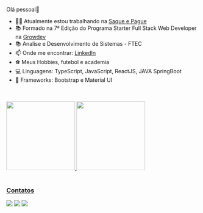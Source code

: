  Olá pessoal👋


- 👩‍💻 Atualmente estou trabalhando na <a target="_blank" href="https://www.saqueepague.com.br/">Saque e Pague</a>
- 📚 Formado na 7ª Edição do Programa Starter Full Stack Web Developer na <a target="_blank" href="https://www.growdev.com.br/">Growdev</a>
- 📚 Analise e Desenvolvimento de Sistemas - FTEC
- 📫 Onde me encontrar: <a target="_blank" href="https://www.linkedin.com/in/willy-da-silva-73430019b/">LinkedIn</a>
- ⚽ Meus Hobbies, futebol e academia 
- 💻 Linguagens: TypeScript, JavaScript, ReactJS, JAVA SpringBoot
- 🎯 Frameworks: Bootstrap e Material UI
<br>
<br>
<div>
<a href="https://github.com/seu-usuário-aqui">
<img loading="lazy" height="180em" src="https://github-readme-stats.vercel.app/api/top-langs/?username=willy-deve&layout=compact&langs_count=7&theme=dracula"/>
<img loading="lazy" height="180em" src="https://github-readme-stats.vercel.app/api?username=willy-deve&show_icons=true&theme=dracula&include_all_commits=true&count_private=true"/>
</div>
<br>
<h3>Contatos</h3>
<div>
<a href="https://instagram.com/_willydasilva" target="_blank"><img loading="lazy" src="https://img.shields.io/badge/-Instagram-%23E4405F?style=for-the-badge&logo=instagram&logoColor=white" target="_blank"></a>
<a href = "mailto:willydasilva29@gmail.com"><img loading="lazy" src="https://img.shields.io/badge/Gmail-D14836?style=for-the-badge&logo=gmail&logoColor=white" target="_blank"></a>
<a href="https://www.linkedin.com/in/willy-da-silva" target="_blank"><img loading="lazy" src="https://img.shields.io/badge/-LinkedIn-%230077B5?style=for-the-badge&logo=linkedin&logoColor=white" target="_blank"></a>   
</div>
